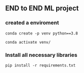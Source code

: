 ## END to END ML project


### created a enviroment

````
conda create -p venv python==3.8

conda activate venv/
````
### Install all necessary libraries
````
pip install -r requirements.txt
````
